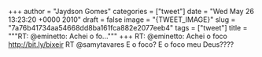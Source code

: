 
+++
author = "Jaydson Gomes"
categories = ["tweet"]
date = "Wed May 26 13:23:20 +0000 2010"
draft = false
image = "{TWEET_IMAGE}"
slug = "7a76b41734aa54668dd8ba161fca882e2077eeb4"
tags = ["tweet"]
title = """RT: @eminetto: Achei o fo..."""
+++
RT: @eminetto: Achei o foco http://bit.ly/bixeir RT @samytavares E o foco? E o foco meu Deus????
